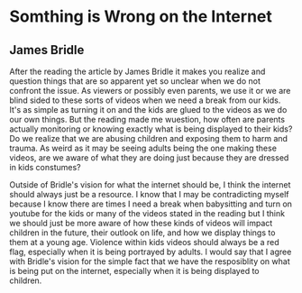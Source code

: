 # Somthing is Wrong on the Internet
## James Bridle

After the reading the article by James Bridle it makes you realize and question things that are so apparent yet so unclear when we do not confront the issue. As viewers or possibly even parents, we use it or we are blind sided to these sorts of videos when we need a break from our kids. It's as simple as turning it on and the kids are glued to the videos as we do our own things. But the reading made me wuestion, how often are parents actually monitoring or knowing exactly what is being displayed to their kids? Do we realize that we are abusing children and exposing them to harm and trauma. As weird as it may be seeing adults being the one making these videos, are we aware of what they are doing just because they are dressed in kids constumes? 

Outside of Bridle's vision for what the internet should be, I think the internet should always just be a resource. I know that I may be contradicting myself because I know there are times I need a break when babysitting and turn on youtube for the kids or many of the videos stated in the reading but I think we should just be more aware of how these kinds of videos will impact children in the future, their outlook on life, and how we display things to them at a young age. Violence within kids videos should always be a red flag, especially when it is being portrayed by adults. I would say that I agree with Bridle's vision for the simple fact that we have the resposiblity on what is being put on the internet, especially when it is being displayed to children. 
